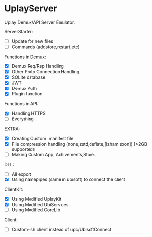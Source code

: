 # UplayServer
Uplay Demux/API Server Emulator.

ServerStarter:
- [ ] Update for new files
- [ ] Commands (addstore,restart,etc)

Functions in Demux:
- [x] Demux Req/Rsp Handling
- [x] Other Proto Connection Handling
- [x] SQLite database
- [x] JWT
- [x] Demux Auth
- [x] Plugin function

Functions in API:
- [x] Handling HTTPS
- [ ] Everything

EXTRA:
- [x] Creating Custom .manifest file
- [x] File compression handling (none,zstd,deflate,[lzham soon]) [>2GB supported!]
- [ ] Making Custom App, Achivements,Store.

DLL:
- [ ] All export
- [x] Using namepipes (same in ubisoft) to connect the client

ClientKit:
- [x] Using Modified UplayKit
- [x] Using Modified UbiServices
- [ ] Using Modified CoreLib

Client:
- [ ] Custom-ish client instead of upc/UbisoftConnect
